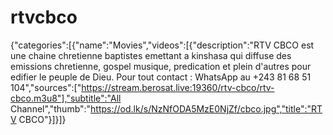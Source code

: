 # rtvcbco
{"categories":[{"name":"Movies","videos":[{"description":"RTV CBCO est une chaine chretienne baptistes emettant a kinshasa qui diffuse des emissions chretienne, gospel musique, predication et plein d'autres pour edifier le peuple de Dieu. Pour tout contact : WhatsApp au +243 81 68 51 104","sources":["https://stream.berosat.live:19360/rtv-cbco/rtv-cbco.m3u8"],"subtitle":"All Channel","thumb":"https://od.lk/s/NzNfODA5MzE0NjZf/cbco.jpg","title":"RTV CBCO"}]}]}

